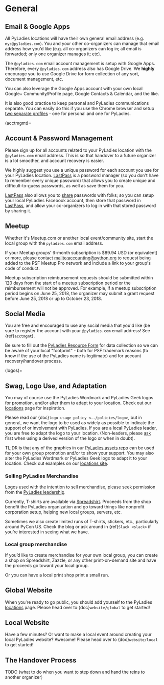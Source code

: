 # General

## Email & Google Apps

All PyLadies locations will have their own general email address (e.g. `nyc@pyladies.com`).  You and your other co-organizers can manage that email address how you'd like (e.g. all co-organizers can log in; all email is forwarded; only one organizer manages it; etc).

The `@pyladies.com` email account management is setup with Google Apps. Therefore, every `@pyladies.com` address also has Google Drive.  We **highly** encourage you to use Google Drive for form collection of any sort, document management, etc.

You can also leverage the Google Apps account with your own local Google+ Community/Profile page, Google Contacts & Calendar, and the like.

It is also good practice to keep personal and PyLadies communications separate.  You can easily do this if you use the Chrome browser and setup [two separate profiles] - one for personal and one for PyLadies.

(acctmgmt)=

## Account & Password Management

Please sign up for all accounts related to your PyLadies location with the `@pyladies.com` email address.  This is so that handover to a future organizer is a lot smoother, and account recovery is easier.

We highly suggest you use a unique password for each account you use for your PyLadies location.  [LastPass] is a password manager (so you don't have to remember every unique password) that allows you to create unique and difficult-to-guess passwords, as well as save them for you.

[LastPass] also allows you to [share] passwords with folks; so you can setup your local PyLadies Facebook account, then store that password in [LastPass], and allow your co-organizers to log in with that stored password by sharing it.

## Meetup

Whether it's Meetup.com or another local event/community site, start the local
group with the `pyladies.com` email address.

If your Meetup groups' 6-month subscription is \$89.94 USD (or equivalent) or
more, please contact <mailto:accounting@python.org> to request being added to the PSF
Meetup Pro network and include a link to your group's code of conduct.

Meetup subscription reimbursement requests should be submitted within 120 days
from the start of a meetup subscription period or the reimbursement will not be
approved. For example, if a meetup subscription period begins on June 25, 2018,
the organizer may submit a grant request before June 25, 2018 or up to October 23, 2018.

## Social Media

You are free and encouraged to use any social media that you'd like (be sure to register the account with your `@pyladies.com` email address! See {ref}`acctmgmt`).

Be sure to fill out the [PyLadies Resource Form] for data collection so we can be aware of your local "footprint" - both for PSF trademark reasons (to know if the use of the PyLadies name is legitimate) and for account recovery/handover process.

(logos)=

## Swag, Logo Use, and Adaptation

You may of course use the PyLadies Wordmark and PyLadies Geek logos for promotion, and/or alter them to adapt to your location.  Check out our [locations] page for inspiration.

Please read our {doc}`logo usage policy <../policies/logo>`, but in general, we want the logo to be used as widely as possible to indicate the support of or involvement with PyLadies. If you are a local PyLadies leader, you are free to adapt the logo to your location.  (Non-leaders, please [ask] first when using a derived version of the logo or when in doubt).

TL;DR is that any of the graphics in our [PyLadies assets repo] can be used for your own group promotion and/or to show your support.  You may also alter the PyLadies Wordmark or PyLadies Geek logo to adapt it to your location. Check out examples on our [locations site](http://www.pyladies.com/locations).

### Selling PyLadies Merchandise

Logos used with the intention to sell merchandise, please seek permission from the [PyLadies leadership].

Currently, T-shirts are available via [Spreadshirt](https://shop.spreadshirt.com/pyladies/). Proceeds from the shop benefit the PyLadies organization and go toward things like nonprofit corporation setup, helping new local groups, servers, etc.

Sometimes we also create limited runs of T-shirts, stickers, etc., particularly around PyCon US. Check the blog or ask around in {ref}`Slack <slack>` if you’re interested in seeing what we have.

### Local group merchandise

If you’d like to create merchandise for your own local group, you can create a shop on Spreadshirt, Zazzle, or any other print-on-demand site and have the proceeds go toward your local group.

Or you can have a local print shop print a small run.

## Global Website

When you're ready to go public, you should add yourself to the PyLadies [locations] page.  Please head over to {doc}`website/global` to get started!

## Local Website

Have a few minutes?  Or want to make a local event around creating your local PyLadies website?  Awesome!  Please head over to {doc}`website/local` to get started!

## The Handover Process

TODO (what to do when you want to step down and hand the reins to another organizer)


[ask]: mailto:info@pyladies.com
[custom ink]: http://www.customink.com/
[elegant stitches]: http://www.companycasuals.com/elegantstitchesconway/start.jsp
[pyladies assets repo]: https://github.com/pyladies/pyladies-kit
[pyladies leadership]: mailto:info@pyladies.com
[spreadshirt site]: https://shop.spreadshirt.com/pyladies/
[lastpass]: https://lastpass.com/
[locations]: http://www.pyladies.com/locations
[pyladies resource form]: https://docs.google.com/forms/d/1f1jCD_XOf-06ifZkuSvAdCG9_Me0FnDWNxLQZY-JktU/viewform
[share]: https://helpdesk.lastpass.com/sharing/
[two separate profiles]: https://support.google.com/chrome/answer/2364824?hl=en
